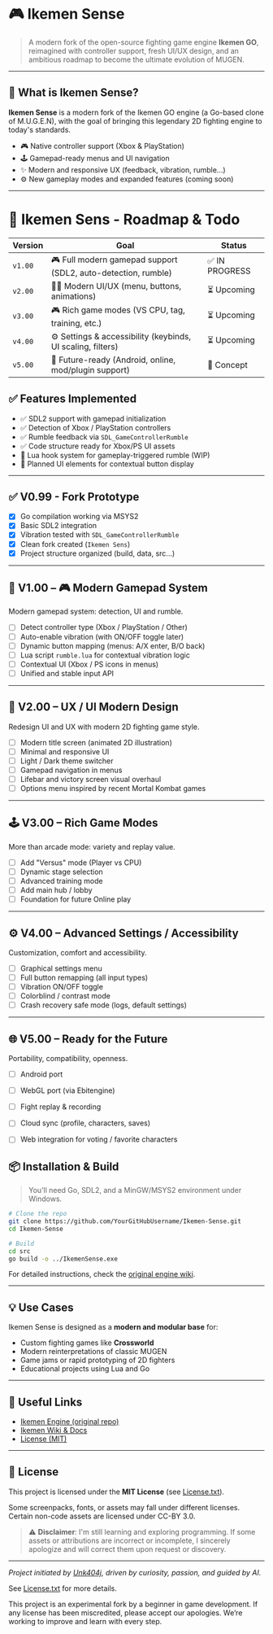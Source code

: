# 🎮 Ikemen Sense

> A modern fork of the open-source fighting game engine **Ikemen GO**, reimagined with controller support, fresh UI/UX design, and an ambitious roadmap to become the ultimate evolution of MUGEN.

---

## 📌 What is Ikemen Sense?

**Ikemen Sense** is a modern fork of the Ikemen GO engine (a Go-based clone of M.U.G.E.N), with the goal of bringing this legendary 2D fighting engine to today's standards.

- 🎮 Native controller support (Xbox & PlayStation)
- 🕹️ Gamepad-ready menus and UI navigation
- ✨ Modern and responsive UX (feedback, vibration, rumble...)
- ⚙️ New gameplay modes and expanded features (coming soon)

---

# 🧭 Ikemen Sens - Roadmap & Todo

| Version | Goal | Status |
|---------|------|--------|
| `v1.00` | 🎮 Full modern gamepad support (SDL2, auto-detection, rumble) | ✅ IN PROGRESS |
| `v2.00` | 🧑‍🎨 Modern UI/UX (menu, buttons, animations) | ⏳ Upcoming |
| `v3.00` | 🎮 Rich game modes (VS CPU, tag, training, etc.) | ⏳ Upcoming |
| `v4.00` | ⚙️ Settings & accessibility (keybinds, UI scaling, filters) | ⏳ Upcoming |
| `v5.00` | 🚀 Future-ready (Android, online, mod/plugin support) | 🔮 Concept |

## ✅ Features Implemented

- ✅ SDL2 support with gamepad initialization
- ✅ Detection of Xbox / PlayStation controllers
- ✅ Rumble feedback via `SDL_GameControllerRumble`
- ✅ Code structure ready for Xbox/PS UI assets
- 🧪 Lua hook system for gameplay-triggered rumble (WIP)
- 🧪 Planned UI elements for contextual button display


---

## ✅ V0.99 - Fork Prototype

- [x] Go compilation working via MSYS2
- [x] Basic SDL2 integration
- [x] Vibration tested with `SDL_GameControllerRumble`
- [x] Clean fork created (`Ikemen Sens`)
- [x] Project structure organized (build, data, src...)

---

## 🚀 V1.00 – 🎮 Modern Gamepad System

Modern gamepad system: detection, UI and rumble.

- [ ] Detect controller type (Xbox / PlayStation / Other)
- [ ] Auto-enable vibration (with ON/OFF toggle later)
- [ ] Dynamic button mapping (menus: A/X enter, B/O back)
- [ ] Lua script `rumble.lua` for contextual vibration logic
- [ ] Contextual UI (Xbox / PS icons in menus)
- [ ] Unified and stable input API

---

## 🎨 V2.00 – UX / UI Modern Design

Redesign UI and UX with modern 2D fighting game style.

- [ ] Modern title screen (animated 2D illustration)
- [ ] Minimal and responsive UI
- [ ] Light / Dark theme switcher
- [ ] Gamepad navigation in menus
- [ ] Lifebar and victory screen visual overhaul
- [ ] Options menu inspired by recent Mortal Kombat games

---

## 🕹️ V3.00 – Rich Game Modes

More than arcade mode: variety and replay value.

- [ ] Add "Versus" mode (Player vs CPU)
- [ ] Dynamic stage selection
- [ ] Advanced training mode
- [ ] Add main hub / lobby
- [ ] Foundation for future Online play

---

## ⚙️ V4.00 – Advanced Settings / Accessibility

Customization, comfort and accessibility.

- [ ] Graphical settings menu
- [ ] Full button remapping (all input types)
- [ ] Vibration ON/OFF toggle
- [ ] Colorblind / contrast mode
- [ ] Crash recovery safe mode (logs, default settings)

---

## 🌐 V5.00 – Ready for the Future

Portability, compatibility, openness.

- [ ] Android port
- [ ] WebGL port (via Ebitengine)
- [ ] Fight replay & recording
- [ ] Cloud sync (profile, characters, saves)
- [ ] Web integration for voting / favorite characters


## 📦 Installation & Build

> You’ll need Go, SDL2, and a MinGW/MSYS2 environment under Windows.

```bash
# Clone the repo
git clone https://github.com/YourGitHubUsername/Ikemen-Sense.git
cd Ikemen-Sense

# Build
cd src
go build -o ../IkemenSense.exe
```

For detailed instructions, check the [original engine wiki](https://github.com/ikemen-engine/Ikemen-GO/wiki).

---

## 💡 Use Cases

Ikemen Sense is designed as a **modern and modular base** for:

- Custom fighting games like **Crossworld**
- Modern reinterpretations of classic MUGEN
- Game jams or rapid prototyping of 2D fighters
- Educational projects using Lua and Go

---

## 🔗 Useful Links

- [Ikemen Engine (original repo)](https://github.com/ikemen-engine/Ikemen-GO)
- [Ikemen Wiki & Docs](https://github.com/ikemen-engine/Ikemen-GO/wiki)
- [License (MIT)](./License.txt)

---

## 📜 License

This project is licensed under the **MIT License** (see [License.txt](./License.txt)).

Some screenpacks, fonts, or assets may fall under different licenses.  Certain non-code assets are licensed under CC-BY 3.0.

> ⚠️ **Disclaimer**: I'm still learning and exploring programming. If some assets or attributions are incorrect or incomplete, I sincerely apologize and will correct them upon request or discovery. 

---

*Project initiated by [Unk404j](https://github.com/Unk404j), driven by curiosity, passion, and guided by AI.*

See [License.txt](License.txt) for more details.

This project is an experimental fork by a beginner in game development. If any license has been miscredited, please accept our apologies. We’re working to improve and learn with every step.